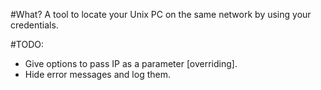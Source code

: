#What?
A tool to locate your Unix PC on the same network by using your credentials.

#TODO:
- Give options to pass IP as a parameter [overriding].
- Hide error messages and log them.
